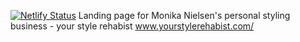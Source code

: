 [![Netlify Status](https://api.netlify.com/api/v1/badges/4de3a7ab-7dd9-4a7a-953b-8f711792879c/deploy-status)](https://app.netlify.com/sites/youthful-shaw-46617c/deploys)
Landing page for Monika Nielsen's personal styling business - your style rehabist 
www.yourstylerehabist.com/
